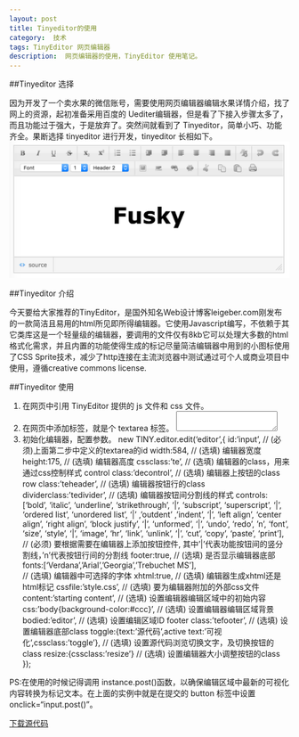 ```yaml
---
layout: post
title: Tinyeditor的使用
category:  技术
tags: TinyEditor 网页编辑器
description:  网页编辑器的使用，TinyEditor 使用笔记。
---
```


##Tinyeditor  选择
  
因为开发了一个卖水果的微信账号，需要使用网页编辑器编辑水果详情介绍，找了网上的资源，起初准备采用百度的 Uediter编辑器，但是看了下接入步骤太多了，而且功能过于强大，于是放弃了。突然间就看到了 Tinyeditor，简单小巧、功能齐全。果断选择 tinyeditor 进行开发，tinyeditor 长相如下。
![tinyeditor](https://raw.githubusercontent.com/fusky/fusky.github.io/master/public/img/tinyeditor.png)

##Tinyeditor 介绍

今天要给大家推荐的TinyEditor，是国外知名Web设计博客leigeber.com刚发布的一款简洁且易用的html所见即所得编辑器。它使用Javascript编写，不依赖于其它类库这是一个轻量级的编辑器，要调用的文件仅有8kb它可以处理大多数的html格式化需求，并且内置的功能使得生成的标记尽量简洁编辑器中用到的小图标使用了CSS Sprite技术，减少了http连接在主流浏览器中测试通过可个人或商业项目中使用，遵循creative commons license.

##Tinyeditor 使用

1. 在网页中引用 TinyEditor 提供的 js 文件和 css 文件。
2. 在网页中添加标签，就是个 textarea 标签。
	 <textarea id=“input” style=“width:400px; height:200px”></textarea>
3. 初始化编辑器，配置参数。
		new TINY.editor.edit(‘editor’,{
			id:’input’, 
		// (必须)上面第二步中定义的textarea的id
			width:584, 
		// (选填) 编辑器宽度
			height:175,
		 // (选填) 编辑器高度
			cssclass:’te’,
		 // (选填) 编辑器的class，用来通过css控制样式
			control class:’decontrol’,
		 // (选填) 编辑器上按钮的class
			row class:’teheader’,
		 // (选填) 编辑器按钮行的class
			dividerclass:’tedivider’, 
		// (选填) 编辑器按钮间分割线的样式
			controls:[‘bold’, ‘italic’, ‘underline’, ‘strikethrough’, ‘|’, ‘subscript’, ‘superscript’, ‘|’, ‘ordered list’, ‘unordered list’, ‘|’ ,’outdent’ ,’indent’, ‘|’, ‘left align’, ‘center align’, ‘right align’, ‘block justify’, ‘|’, ‘unformed’, ‘|’, ‘undo’, ‘redo’, ’n’, ‘font’, ‘size’, ‘style’, ‘|’, ‘image’, ‘hr’, ‘link’, ‘unlink’, ‘|’, ‘cut’, ‘copy’, ‘paste’, ‘print’],
		 // (必须) 要根据需要在编辑器上添加按钮控件, 其中’|’代表功能按钮间的竖分割线，’n’代表按钮行间的分割线
			footer:true, 
		// (选填) 是否显示编辑器底部
			fonts:[‘Verdana’,’Arial’,’Georgia’,’Trebuchet MS’],  
		// (选填) 编辑器中可选择的字体
			xhtml:true, 
		// (选填) 编辑器生成xhtml还是html标记
			cssfile:’style.css’, 
		// (选填) 要为编辑器附加的外部css文件
			content:’starting content’, 
		// (选填) 设置编辑器编辑区域中的初始内容
			css:’body{background-color:#ccc}’,
		 // (选填) 设置编辑器编辑区域背景
			bodied:’editor’, 
		// (选填) 设置编辑区域ID
			footer class:’tefooter’, 
		// (选填) 设置编辑器底部class
			toggle:{text:’源代码’,active text:’可视化’,cssclass:’toggle’},
		 // (选填) 设置源代码浏览切换文字，及切换按钮的class
			resize:{cssclass:’resize’} 
		// (选填) 设置编辑器大小调整按钮的class
		});

PS:在使用的时候记得调用 instance.post()函数，以确保编辑区域中最新的可视化内容转换为标记文本。在上面的实例中就是在提交的 button 标签中设置 onclick=“input.post()”。

[下载源代码](http://www.websbook.com/upimg/allimg/100224/tinyeditor.zip)